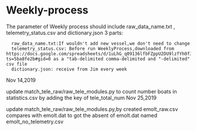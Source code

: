 # Weekly-process
The parameter of Weekly process should include raw_data_name.txt , telemetry_status.csv and dictionary.json 3 parts:
      
      raw_data_name.txt:If wouldn't add new vessel,we don't need to change
      telemetry_status.csv: Before run WeeklyProcess,downloaded from https://docs.google.com/spreadsheets/d/1uLhG_q09136lfbFZppU2DU9lzfYh0fJYsxDHUgMB1FM/edit?ts=5ba8fe2b#gid=0 as a "tab-delimited comma-delimited and "-delimited" csv file
      dictionary.json: receive from Jim every week
Nov 14,2019

update match_tele_raw/raw_tele_modules.py to count number boats in statistics.csv by adding the key of tele_total_num
Nov 25,2019

update match_tele_raw/raw_tele_modules.py,by created emolt_raw.csv compares with emolt.dat to got the absent of  emolt.dat named emolt_no_telemetry.csv

